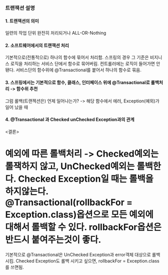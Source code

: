 ### 트랜잭션 설명
#### 1. 트랜잭션의 의미
일련의 작업 단위
완전히 처리되거나 ALL-OR-Nothing

#### 2. 소프트웨어에서의 트랜잭션 처리
기본적으로(전통적으로) 하나의 함수에 묶어서 처리함.
스프링의 경우 그 기준은 비지니스 로직을 처리하는 서비스 단에서 함수로 묶어버림.
컨트롤러에는 로직이 들어가면 안됀다. 
서비스단의 함수위에 @Transactional를 붙어서 하나의 함수로 묶음.

#### 3. 스프링에서는 기본적으로 함수, 클래스, 인터페이스 위에 @Transactional로 롤백처리 -> 함수위 추천
그럼 롤백(트랜젝션은) 언제 일어나는가? -> 해당 함수에서 에러, Exception(예외)가 일어 났을 때

#### 4. @Transactional 과 Checked unChecked Exception과의 관계
<결론>

예외에 따른 롤백처리 -> Checked예외는 롤잭하지 않고, UnChecked예외는 롤백한다.
Checked Exception일 때는 롤백을 하지않는다.
@Transactional(rollbackFor = Exception.class)옵션으로 모든 예외에 대해서 롤백할 수 있다.
rollbackFor옵션은 반드시 붙여주는것이 좋다.
=====================================================================
기본적으로 @Transactional은 UnChecked Exception과 error객체 대상으로 롤백시킴.
Checked Exception도 롤백 시키고 싶으면, rollbackFor = Exception.class를 쓰면됨.


